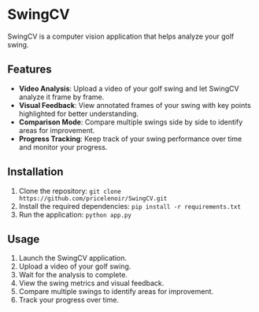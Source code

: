 # SwingCV

SwingCV is a computer vision application that helps analyze your golf swing.

## Features

- **Video Analysis**: Upload a video of your golf swing and let SwingCV analyze it frame by frame.
- **Visual Feedback**: View annotated frames of your swing with key points highlighted for better understanding.
- **Comparison Mode**: Compare multiple swings side by side to identify areas for improvement.
- **Progress Tracking**: Keep track of your swing performance over time and monitor your progress.

## Installation

1. Clone the repository: `git clone https://github.com/pricelenoir/SwingCV.git`
2. Install the required dependencies: `pip install -r requirements.txt`
3. Run the application: `python app.py`

## Usage

1. Launch the SwingCV application.
2. Upload a video of your golf swing.
3. Wait for the analysis to complete.
4. View the swing metrics and visual feedback.
5. Compare multiple swings to identify areas for improvement.
6. Track your progress over time.
